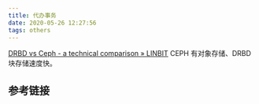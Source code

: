 ```yaml
---
title: 代办事务
date: 2020-05-26 12:27:56
tags: others
---
```


[DRBD vs Ceph - a technical comparison » LINBIT](https://www.linbit.com/drbd-linstor-vs-ceph/)
CEPH 有对象存储、DRBD 块存储速度快。
## 参考链接

